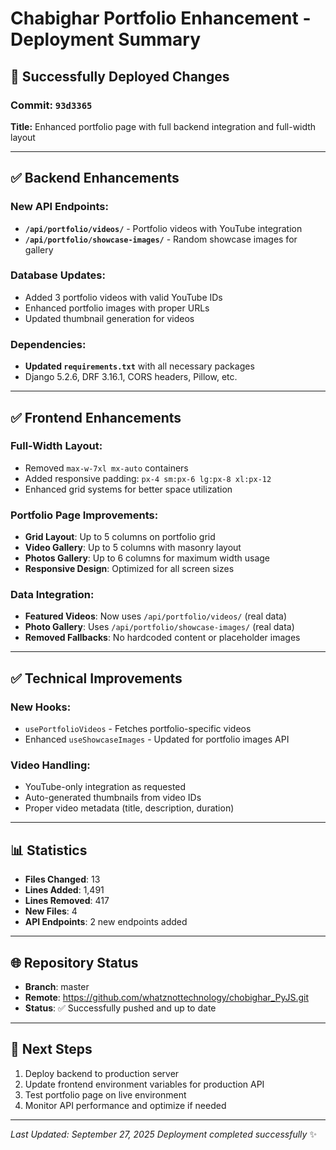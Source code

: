 # Chabighar Portfolio Enhancement - Deployment Summary

## 🚀 Successfully Deployed Changes

### Commit: `93d3365`
**Title:** Enhanced portfolio page with full backend integration and full-width layout

---

## ✅ **Backend Enhancements**

### New API Endpoints:
- **`/api/portfolio/videos/`** - Portfolio videos with YouTube integration
- **`/api/portfolio/showcase-images/`** - Random showcase images for gallery

### Database Updates:
- Added 3 portfolio videos with valid YouTube IDs
- Enhanced portfolio images with proper URLs
- Updated thumbnail generation for videos

### Dependencies:
- **Updated `requirements.txt`** with all necessary packages
- Django 5.2.6, DRF 3.16.1, CORS headers, Pillow, etc.

---

## ✅ **Frontend Enhancements**

### Full-Width Layout:
- Removed `max-w-7xl mx-auto` containers
- Added responsive padding: `px-4 sm:px-6 lg:px-8 xl:px-12`
- Enhanced grid systems for better space utilization

### Portfolio Page Improvements:
- **Grid Layout**: Up to 5 columns on portfolio grid
- **Video Gallery**: Up to 5 columns with masonry layout
- **Photos Gallery**: Up to 6 columns for maximum width usage
- **Responsive Design**: Optimized for all screen sizes

### Data Integration:
- **Featured Videos**: Now uses `/api/portfolio/videos/` (real data)
- **Photo Gallery**: Uses `/api/portfolio/showcase-images/` (real data)
- **Removed Fallbacks**: No hardcoded content or placeholder images

---

## ✅ **Technical Improvements**

### New Hooks:
- `usePortfolioVideos` - Fetches portfolio-specific videos
- Enhanced `useShowcaseImages` - Updated for portfolio images API

### Video Handling:
- YouTube-only integration as requested
- Auto-generated thumbnails from video IDs
- Proper video metadata (title, description, duration)

---

## 📊 **Statistics**
- **Files Changed**: 13
- **Lines Added**: 1,491
- **Lines Removed**: 417
- **New Files**: 4
- **API Endpoints**: 2 new endpoints added

---

## 🌐 **Repository Status**
- **Branch**: master
- **Remote**: https://github.com/whatznottechnology/chobighar_PyJS.git
- **Status**: ✅ Successfully pushed and up to date

---

## 🎯 **Next Steps**
1. Deploy backend to production server
2. Update frontend environment variables for production API
3. Test portfolio page on live environment
4. Monitor API performance and optimize if needed

---

*Last Updated: September 27, 2025*
*Deployment completed successfully* ✨
</content>
</invoke>